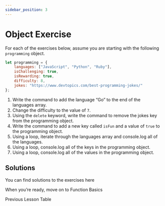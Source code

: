 ```yaml
---
sidebar_position: 3
---
```


# Object Exercise

For each of the exercises below, assume you are starting with the following `programming` object.

```js
let programming = {
    languages: ["JavaScript", "Python", "Ruby"],
    isChallenging: true,
    isRewarding: true,
    difficulty: 8,
    jokes: "https://www.devtopics.com/best-programming-jokes/"
};
```

1. Write the command to add the language “Go” to the end of the languages array.
2. Change the difficulty to the value of `7`.
3. Using the `delete` keyword, write the command to remove the jokes key from the programming object.
4. Write the command to add a new key called `isFun` and a value of `true` to the programming object.
5. Using a loop, iterate through the languages array and console.log all of the languages.
6. Using a loop, console.log all of the keys in the programming object.
7. Using a loop, console.log all of the values in the programming object.

## Solutions
You can find solutions to the exercises here

When you’re ready, move on to Function Basics

Previous Lesson
Table 